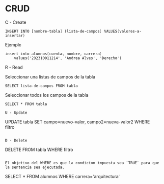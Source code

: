# CRUD
C - Create
```
INSERT INTO [nombre-tabla] (lista-de-campos) VALUES(valores-a-insertar)
```

Ejemplo
```
insert into alumnos(cuenta, nombre, carrera)
    values('202310011214', 'Andrea Alves', 'Derecho')
```


R - Read

Seleccionar una listas de campos de la tabla
```
SELECT lista-de-campos FROM tabla
```

Seleccionar todos los campos de la tabla
```
SELECT * FROM tabla

U - Update
```
UPDATE tabla SET campo=nuevo-valor, campo2=nueva-valor2
WHERE filtro
```

D - Delete
```
DELETE FROM tabla WHERE filtro
```

El objetivo del WHERE es que la condicion impuesta sea `TRUE` para que la sentencia sea ejecutada.

```
SELECT * FROM alumnos WHERE carrera='arquitectura'
```
